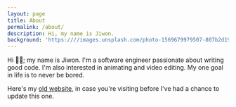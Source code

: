```yaml
---
layout: page
title: About
permalink: /about/
description: Hi, my name is Jiwon.
background: 'https:////images.unsplash.com/photo-1569679979507-807b2d19084b?ixid=MXwxMjA3fDB8MHxzZWFyY2h8MTF8fGxpZ2h0YnVsYnxlbnwwfHwwfA%3D%3D&ixlib=rb-1.2.1&auto=format&fit=crop&w=500&q=60'
---
```


Hi 🙋‍♀️; my name is Jiwon. I'm a software engineer passionate about writing good code. I'm also interested in animating and video editing.
My one goal in life is to never be bored.

Here's my [old website](../obsolete/index.htm), in case you're visiting before I've had a chance to update this one. 